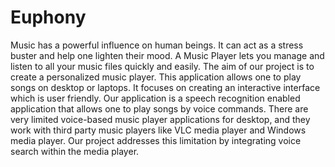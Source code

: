 # Euphony
Music has a powerful influence on human beings. It can act as a stress buster and help one lighten their mood. A Music Player lets you manage and listen to all your music files quickly and easily. The aim of our project is to create a personalized music player. This application allows one to play songs on desktop or laptops. It focuses on creating an interactive interface which is user friendly. Our application is a speech recognition enabled application that allows one to play songs by voice commands. There are very limited voice-based music player applications for desktop, and they work with third party music players like VLC media player and Windows media player. Our project addresses this limitation by integrating voice search within the media player.
